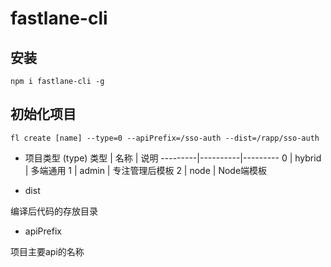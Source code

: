 # fastlane-cli

## 安装

```
npm i fastlane-cli -g
```

## 初始化项目

```
fl create [name] --type=0 --apiPrefix=/sso-auth --dist=/rapp/sso-auth
```

- 项目类型 (type)
类型 | 名称 | 说明
---------|----------|---------
 0 | hybrid | 多端通用
 1 | admin | 专注管理后模板
 2 | node | Node端模板

 - dist

编译后代码的存放目录

 - apiPrefix

项目主要api的名称